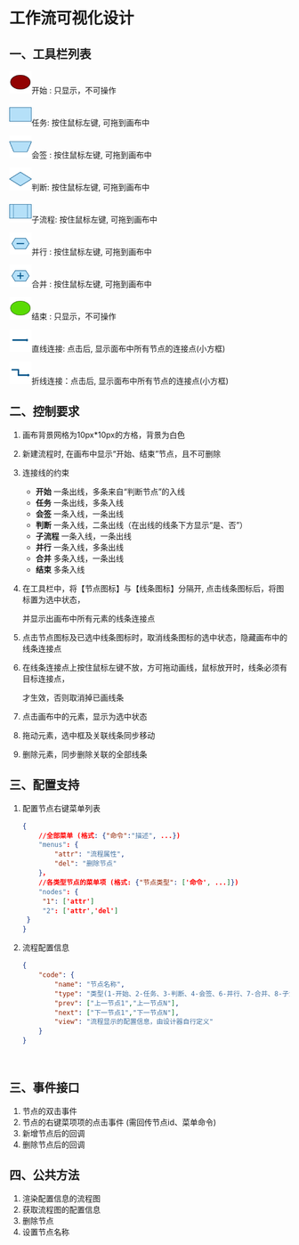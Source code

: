 # 工作流可视化设计

## 一、工具栏列表

<img src="./image/start.png" style="width:40px;height:40px" />开始 :  只显示，不可操作

<img src="./image/task.png" style="width:40px;height:40px" />任务:  按住鼠标左键, 可拖到画布中

<img src="./image/allsign.png" style="width:40px;height:40px" />会签 :  按住鼠标左键, 可拖到画布中

<img src="./image/branch.png" style="width:40px;height:40px" />判断:  按住鼠标左键, 可拖到画布中

<img src="./image/childflow.png" style="width:40px;height:40px" />子流程:  按住鼠标左键, 可拖到画布中

<img src="./image/parallel.png" style="width:40px;height:40px" />并行 :  按住鼠标左键, 可拖到画布中

<img src="./image/merge.png" style="width:40px;height:40px" />合并 :   按住鼠标左键, 可拖到画布中

<img src="./image/end.png" style="width:40px;height:40px" />结束 :   只显示，不可操作

<img src="./image/sline.png" style="width:40px;height:40px" />直线连接:  点击后, 显示面布中所有节点的连接点(小方框)

<img src="./image/bline.png" style="width:40px;height:40px" />折线连接：点击后, 显示面布中所有节点的连接点(小方框)



## 二、控制要求

1. 画布背景网格为10px*10px的方格，背景为白色

2. 新建流程时, 在画布中显示“开始、结束”节点，且不可删除

3. 连接线的约束
   - **开始**  一条出线，多条来自“判断节点”的入线
   - **任务**  一条出线，多条入线
   - **会签** 一条入线，一条出线
   - **判断**  一条入线，二条出线（在出线的线条下方显示“是、否”）
   - **子流程**   一条入线，一条出线
   - **并行**   一条入线，多条出线
   - **合并**   多条入线，一条出线
   - **结束**  多条入线

4. 在工具栏中，将【节点图标】与【线条图标】分隔开, 点击线条图标后，将图标置为选中状态，

   并显示出画布中所有元素的线条连接点

5. 点击节点图标及已选中线条图标时，取消线条图标的选中状态，隐藏画布中的线条连接点

6. 在线条连接点上按住鼠标左键不放，方可拖动画线，鼠标放开时，线条必须有目标连接点，

   才生效，否则取消掉已画线条

7. 点击画布中的元素，显示为选中状态

8.  拖动元素，选中框及关联线条同步移动

9.  删除元素，同步删除关联的全部线条


## 三、配置支持

1. 配置节点右键菜单列表

   ```json
   {
       //全部菜单 (格式: {"命令":"描述", ...})
       "menus": {
           "attr": "流程属性",
           "del": "删除节点"
       }，
       //各类型节点的菜单项 (格式: {"节点类型": ['命令', ...]})
       "nodes": {
       	"1": ['attr']
       	"2": ['attr','del']
   	}
   }
   ```

2. 流程配置信息

   ```json
   {
       "code": {
           "name": "节点名称",
           "type": "类型(1-开始、2-任务、3-判断、4-会签、6-并行、7-合并、8-子流程、9-结束)",
           "prev": ["上一节点1","上一节点N"],
           "next": ["下一节点1","下一节点N"],
           "view": "流程显示的配置信息，由设计器自行定义"
       }    
   }
   ```

   ​



## 三、事件接口

1.  节点的双击事件
2.  节点的右键菜项项的点击事件 (需回传节点id、菜单命令)
3. 新增节点后的回调
4. 删除节点后的回调



## 四、公共方法

1. 渲染配置信息的流程图
2. 获取流程图的配置信息
3. 删除节点
4. 设置节点名称







